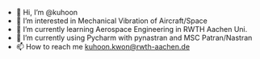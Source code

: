 - 👋 Hi, I’m @kuhoon
- 👀 I’m interested in Mechanical Vibration of Aircraft/Space
- 🌱 I’m currently learning Aerospace Engineering in RWTH Aachen Uni.
- 🌱 I’m currently using Pycharm with pynastran and MSC Patran/Nastran 
- 📫 How to reach me kuhoon.kwon@rwth-aachen.de

<!---
kuhoon/kuhoon is a ✨ special ✨ repository because its `README.md` (this file) appears on your GitHub profile.
You can click the Preview link to take a look at your changes.
--->
